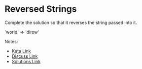 # Reversed Strings

Complete the solution so that it reverses the string passed into it. 

'world'  =>  'dlrow'

Notes:

- [Kata Link](https://www.codewars.com/kata/5168bb5dfe9a00b126000018)
- [Discuss Link](https://www.codewars.com/kata/5168bb5dfe9a00b126000018/discuss)
- [Solutions Link](https://www.codewars.com/kata/5168bb5dfe9a00b126000018/solutions)
